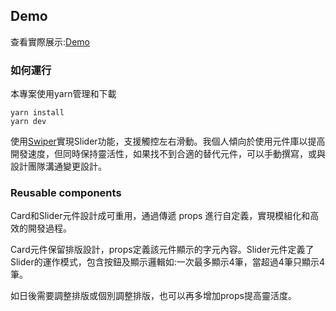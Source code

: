 ## Demo
查看實際展示:[Demo](https://i-buypower-exam.vercel.app/)

### 如何運行
本專案使用yarn管理和下載
```
yarn install
yarn dev
```


使用[Swiper](https://swiperjs.com/)實現Slider功能，支援觸控左右滑動。我個人傾向於使用元件庫以提高開發速度，但同時保持靈活性，如果找不到合適的替代元件，可以手動撰寫，或與設計團隊溝通變更設計。

### Reusable components
Card和Slider元件設計成可重用，通過傳遞 props 進行自定義，實現模組化和高效的開發過程。

Card元件保留排版設計，props定義該元件顯示的字元內容。Slider元件定義了Slider的運作模式，包含按鈕及顯示邏輯如:一次最多顯示4筆，當超過4筆只顯示4筆。

如日後需要調整排版或個別調整排版，也可以再多增加props提高靈活度。
